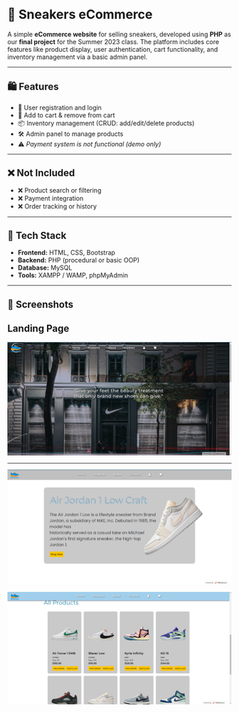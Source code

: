 # 👟 Sneakers eCommerce

A simple **eCommerce website** for selling sneakers, developed using **PHP** as our **final project** for the Summer 2023 class. The platform includes core features like product display, user authentication, cart functionality, and inventory management via a basic admin panel.

---

## 🛍️ Features

- 👤 User registration and login
- 🛒 Add to cart & remove from cart
- 📦 Inventory management (CRUD: add/edit/delete products)
- 🛠 Admin panel to manage products
- ⚠️ *Payment system is not functional (demo only)*

---

## ❌ Not Included

- ❌ Product search or filtering
- ❌ Payment integration
- ❌ Order tracking or history

---

## 🧰 Tech Stack

- **Frontend:** HTML, CSS, Bootstrap
- **Backend:** PHP (procedural or basic OOP)
- **Database:** MySQL
- **Tools:** XAMPP / WAMP, phpMyAdmin

---
## 📸 Screenshots

## Landing Page
![Sneakers eCommerce Screenshot](https://github.com/tyermercado/sneakers-eCommerce/blob/master/Tyer%20Mercado(2).png)

---
![Sneakers eCommerce Screenshot](https://github.com/tyermercado/sneakers-eCommerce/blob/master/sneakers_ecommerce.png?raw=true)

![Sneakers eCommerce Screenshot](https://github.com/tyermercado/sneakers-eCommerce/blob/master/Tyer%20Mercado.png)

